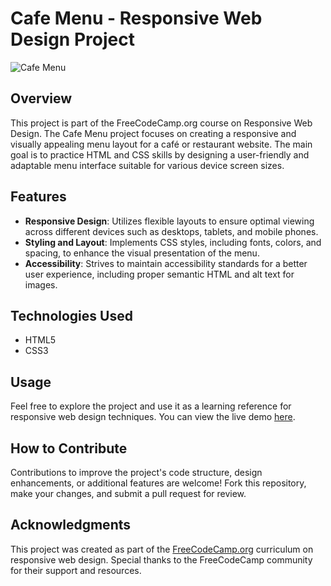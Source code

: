 # Cafe Menu - Responsive Web Design Project

![Cafe Menu](https://github.com/Salf1-Sabit/Cafe-Menu/assets/70028517/d650c021-d655-4716-94a0-6799cd3dd5ed)

## Overview
This project is part of the FreeCodeCamp.org course on Responsive Web Design. The Cafe Menu project focuses on creating a responsive and visually appealing menu layout for a café or restaurant website. The main goal is to practice HTML and CSS skills by designing a user-friendly and adaptable menu interface suitable for various device screen sizes.

## Features
- **Responsive Design**: Utilizes flexible layouts to ensure optimal viewing across different devices such as desktops, tablets, and mobile phones.
- **Styling and Layout**: Implements CSS styles, including fonts, colors, and spacing, to enhance the visual presentation of the menu.
- **Accessibility**: Strives to maintain accessibility standards for a better user experience, including proper semantic HTML and alt text for images.

## Technologies Used
- HTML5
- CSS3

## Usage
Feel free to explore the project and use it as a learning reference for responsive web design techniques. You can view the live demo [here](https://cafe-menu-99.netlify.app/).

## How to Contribute
Contributions to improve the project's code structure, design enhancements, or additional features are welcome! Fork this repository, make your changes, and submit a pull request for review.

## Acknowledgments
This project was created as part of the [FreeCodeCamp.org](https://www.freecodecamp.org/) curriculum on responsive web design. Special thanks to the FreeCodeCamp community for their support and resources.
